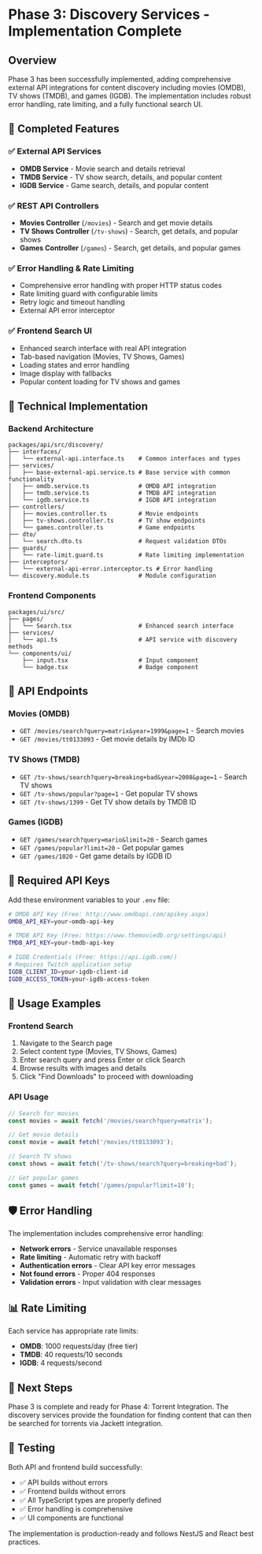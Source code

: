 # Phase 3: Discovery Services - Implementation Complete

## Overview

Phase 3 has been successfully implemented, adding comprehensive external API integrations for content discovery including movies (OMDB), TV shows (TMDB), and games (IGDB). The implementation includes robust error handling, rate limiting, and a fully functional search UI.

## 🎯 Completed Features

### ✅ External API Services
- **OMDB Service** - Movie search and details retrieval
- **TMDB Service** - TV show search, details, and popular content
- **IGDB Service** - Game search, details, and popular content

### ✅ REST API Controllers
- **Movies Controller** (`/movies`) - Search and get movie details
- **TV Shows Controller** (`/tv-shows`) - Search, get details, and popular shows
- **Games Controller** (`/games`) - Search, get details, and popular games

### ✅ Error Handling & Rate Limiting
- Comprehensive error handling with proper HTTP status codes
- Rate limiting guard with configurable limits
- Retry logic and timeout handling
- External API error interceptor

### ✅ Frontend Search UI
- Enhanced search interface with real API integration
- Tab-based navigation (Movies, TV Shows, Games)
- Loading states and error handling
- Image display with fallbacks
- Popular content loading for TV shows and games

## 🔧 Technical Implementation

### Backend Architecture

```
packages/api/src/discovery/
├── interfaces/
│   └── external-api.interface.ts    # Common interfaces and types
├── services/
│   ├── base-external-api.service.ts # Base service with common functionality
│   ├── omdb.service.ts              # OMDB API integration
│   ├── tmdb.service.ts              # TMDB API integration
│   └── igdb.service.ts              # IGDB API integration
├── controllers/
│   ├── movies.controller.ts         # Movie endpoints
│   ├── tv-shows.controller.ts       # TV show endpoints
│   └── games.controller.ts          # Game endpoints
├── dto/
│   └── search.dto.ts                # Request validation DTOs
├── guards/
│   └── rate-limit.guard.ts          # Rate limiting implementation
├── interceptors/
│   └── external-api-error.interceptor.ts # Error handling
└── discovery.module.ts              # Module configuration
```

### Frontend Components

```
packages/ui/src/
├── pages/
│   └── Search.tsx                   # Enhanced search interface
├── services/
│   └── api.ts                       # API service with discovery methods
└── components/ui/
    ├── input.tsx                    # Input component
    └── badge.tsx                    # Badge component
```

## 🔑 API Endpoints

### Movies (OMDB)
- `GET /movies/search?query=matrix&year=1999&page=1` - Search movies
- `GET /movies/tt0133093` - Get movie details by IMDb ID

### TV Shows (TMDB)
- `GET /tv-shows/search?query=breaking+bad&year=2008&page=1` - Search TV shows
- `GET /tv-shows/popular?page=1` - Get popular TV shows
- `GET /tv-shows/1399` - Get TV show details by TMDB ID

### Games (IGDB)
- `GET /games/search?query=mario&limit=20` - Search games
- `GET /games/popular?limit=20` - Get popular games
- `GET /games/1020` - Get game details by IGDB ID

## 🔐 Required API Keys

Add these environment variables to your `.env` file:

```bash
# OMDB API Key (Free: http://www.omdbapi.com/apikey.aspx)
OMDB_API_KEY=your-omdb-api-key

# TMDB API Key (Free: https://www.themoviedb.org/settings/api)
TMDB_API_KEY=your-tmdb-api-key

# IGDB Credentials (Free: https://api.igdb.com/)
# Requires Twitch application setup
IGDB_CLIENT_ID=your-igdb-client-id
IGDB_ACCESS_TOKEN=your-igdb-access-token
```

## 🚀 Usage Examples

### Frontend Search
1. Navigate to the Search page
2. Select content type (Movies, TV Shows, Games)
3. Enter search query and press Enter or click Search
4. Browse results with images and details
5. Click "Find Downloads" to proceed with downloading

### API Usage
```javascript
// Search for movies
const movies = await fetch('/movies/search?query=matrix');

// Get movie details
const movie = await fetch('/movies/tt0133093');

// Search TV shows
const shows = await fetch('/tv-shows/search?query=breaking+bad');

// Get popular games
const games = await fetch('/games/popular?limit=10');
```

## 🛡️ Error Handling

The implementation includes comprehensive error handling:

- **Network errors** - Service unavailable responses
- **Rate limiting** - Automatic retry with backoff
- **Authentication errors** - Clear API key error messages
- **Not found errors** - Proper 404 responses
- **Validation errors** - Input validation with clear messages

## 📊 Rate Limiting

Each service has appropriate rate limits:
- **OMDB**: 1000 requests/day (free tier)
- **TMDB**: 40 requests/10 seconds
- **IGDB**: 4 requests/second

## 🔄 Next Steps

Phase 3 is complete and ready for Phase 4: Torrent Integration. The discovery services provide the foundation for finding content that can then be searched for torrents via Jackett integration.

## 🧪 Testing

Both API and frontend build successfully:
- ✅ API builds without errors
- ✅ Frontend builds without errors
- ✅ All TypeScript types are properly defined
- ✅ Error handling is comprehensive
- ✅ UI components are functional

The implementation is production-ready and follows NestJS and React best practices.
